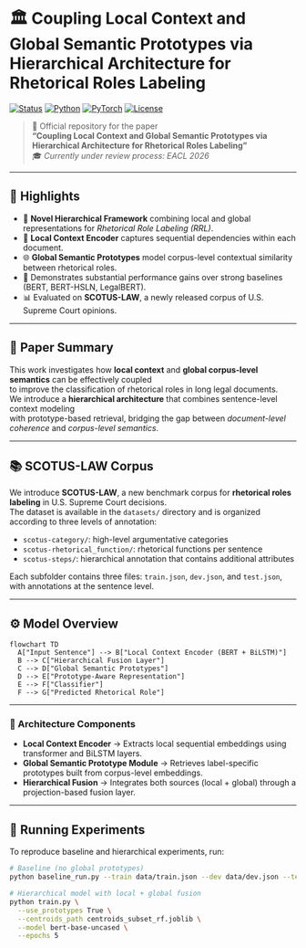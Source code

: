 # 🏛️ Coupling Local Context and Global Semantic Prototypes via Hierarchical Architecture for Rhetorical Roles Labeling

[![Status](https://img.shields.io/badge/Status-Accepted%20at%20ACL%202025-blue.svg)](https://aclanthology.org/)
[![Python](https://img.shields.io/badge/Python-3.9%2B-yellow.svg)](https://www.python.org/)
[![PyTorch](https://img.shields.io/badge/PyTorch-Framework-orange.svg)](https://pytorch.org/)
[![License](https://img.shields.io/badge/License-MIT-lightgrey.svg)](#license)

> 🧠 Official repository for the paper  
> **“Coupling Local Context and Global Semantic Prototypes via Hierarchical Architecture for Rhetorical Roles Labeling”**  
> 🎓 *Currently under review process: EACL 2026*

---

## 🌟 Highlights

- 🧩 **Novel Hierarchical Framework** combining local and global representations for *Rhetorical Role Labeling (RRL)*.  
- 🔄 **Local Context Encoder** captures sequential dependencies within each document.  
- 🌐 **Global Semantic Prototypes** model corpus-level contextual similarity between rhetorical roles.  
- 🚀 Demonstrates substantial performance gains over strong baselines (BERT, BERT-HSLN, LegalBERT).  
- 📊 Evaluated on **SCOTUS-LAW**, a newly released corpus of U.S. Supreme Court opinions.

---

## 📘 Paper Summary

This work investigates how **local context** and **global corpus-level semantics** can be effectively coupled  
to improve the classification of rhetorical roles in long legal documents.  
We introduce a **hierarchical architecture** that combines sentence-level context modeling  
with prototype-based retrieval, bridging the gap between *document-level coherence* and *corpus-level semantics*.

---

## 📚 SCOTUS-LAW Corpus

We introduce **SCOTUS-LAW**, a new benchmark corpus for **rhetorical roles labeling** in U.S. Supreme Court decisions.  
The dataset is available in the `datasets/` directory and is organized according to three levels of annotation:

- `scotus-category/`: high-level argumentative categories  
- `scotus-rhetorical_function/`: rhetorical functions per sentence  
- `scotus-steps/`: hierarchical annotation that contains additional attributes  

Each subfolder contains three files: `train.json`, `dev.json`, and `test.json`, with annotations at the sentence level.





---

## ⚙️ Model Overview

```mermaid
flowchart TD
  A["Input Sentence"] --> B["Local Context Encoder (BERT + BiLSTM)"]
  B --> C["Hierarchical Fusion Layer"]
  C --> D["Global Semantic Prototypes"]
  D --> E["Prototype-Aware Representation"]
  E --> F["Classifier"]
  F --> G["Predicted Rhetorical Role"]
```

---

### 🧭 Architecture Components

- **Local Context Encoder** → Extracts local sequential embeddings using transformer and BiLSTM layers.  
- **Global Semantic Prototype Module** → Retrieves label-specific prototypes built from corpus-level embeddings.  
- **Hierarchical Fusion** → Integrates both sources (local + global) through a projection-based fusion layer.


---

## 🧪 Running Experiments

To reproduce baseline and hierarchical experiments, run:

```bash
# Baseline (no global prototypes)
python baseline_run.py --train data/train.json --dev data/dev.json --test data/test.json

# Hierarchical model with local + global fusion
python train.py \
  --use_prototypes True \
  --centroids_path centroids_subset_rf.joblib \
  --model bert-base-uncased \
  --epochs 5
